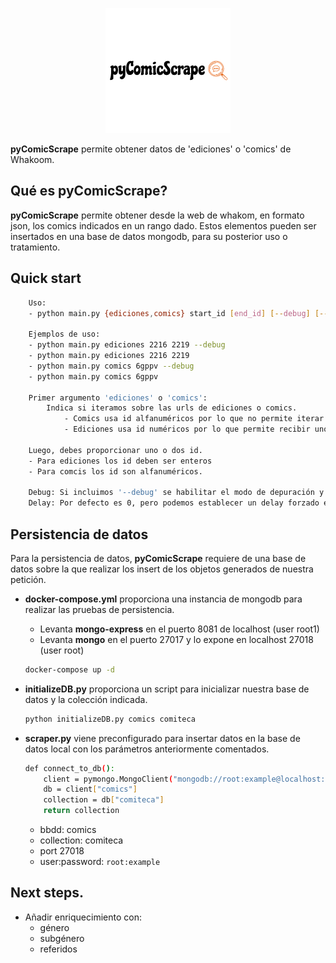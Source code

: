 <p align="center">
  <img src="https://github.com/malambra/pyComicScrape/blob/main/pyComicScrape.png" />
</p>

**pyComicScrape** permite obtener datos de 'ediciones' o 'comics' de Whakoom.

## Qué es pyComicScrape?

**pyComicScrape** permite obtener desde la web de whakom, en formato json, los comics indicados en un rango dado. Estos elementos pueden ser insertados en una base de datos mongodb, para su posterior uso o tratamiento.

## Quick start

```bash
    Uso:
    - python main.py {ediciones,comics} start_id [end_id] [--debug] [--delay] 

    Ejemplos de uso:
    - python main.py ediciones 2216 2219 --debug
    - python main.py ediciones 2216 2219
    - python main.py comics 6gppv --debug
    - python main.py comics 6gppv 

    Primer argumento 'ediciones' o 'comics':
        Indica si iteramos sobre las urls de ediciones o comics.
            - Comics usa id alfanuméricos por lo que no permite iterar sobre ellos y obtiene un único elemento.
            - Ediciones usa id numéricos por lo que permite recibir uno o dos argumentos, dependiendo de si obtenemos un único elemento o todos los elementos de un intervalo.

    Luego, debes proporcionar uno o dos id.
    - Para ediciones los id deben ser enteros
    - Para comcis los id son alfanuméricos.

    Debug: Si incluimos '--debug' se habilitar el modo de depuración y no se realizan inserciones en bbdd
    Delay: Por defecto es 0, pero podemos establecer un delay forzado entre peticiones.
```
    
## Persistencia de datos
Para  la persistencia de datos, **pyComicScrape** requiere de una base de datos sobre la que realizar los insert de los objetos generados de nuestra petición.

- **docker-compose.yml** proporciona una instancia de mongodb para realizar las pruebas de persistencia.
    - Levanta **mongo-express** en el puerto 8081 de localhost (user root1)
    - Levanta **mongo** en el puerto 27017 y lo expone en localhost 27018 (user root)
    ```bash
    docker-compose up -d
    ```

- **initializeDB.py** proporciona un script para inicializar nuestra base de datos y la colección indicada.
    ```bash
    python initializeDB.py comics comiteca
    ```
- **scraper.py** viene preconfigurado para insertar datos en la base de datos local con los parámetros anteriormente comentados.
    ```bash
    def connect_to_db():
        client = pymongo.MongoClient("mongodb://root:example@localhost:27018/")
        db = client["comics"]
        collection = db["comiteca"]
        return collection
    ```
    - bbdd: comics
    - collection: comiteca
    - port 27018
    - user:password: `root:example`

## Next steps.
- Añadir enriquecimiento con:
    - género
    - subgénero
    - referidos